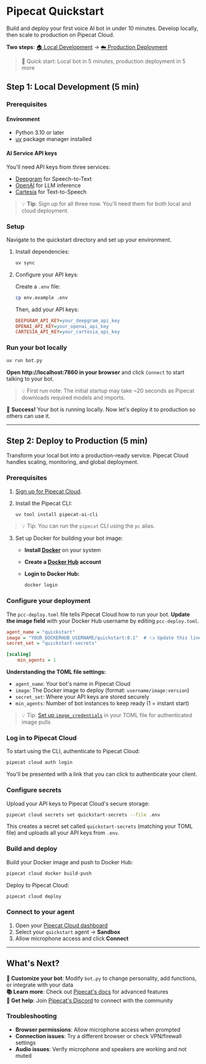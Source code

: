 # Pipecat Quickstart

Build and deploy your first voice AI bot in under 10 minutes. Develop locally, then scale to production on Pipecat Cloud.

**Two steps**: [🏠 Local Development](#run-your-bot-locally) → [☁️ Production Deployment](#deploy-to-production)

> 🎯 Quick start: Local bot in 5 minutes, production deployment in 5 more

## Step 1: Local Development (5 min)

### Prerequisites

#### Environment

- Python 3.10 or later
- [uv](https://docs.astral.sh/uv/getting-started/installation/) package manager installed

#### AI Service API keys

You'll need API keys from three services:

- [Deepgram](https://console.deepgram.com/signup) for Speech-to-Text
- [OpenAI](https://auth.openai.com/create-account) for LLM inference
- [Cartesia](https://play.cartesia.ai/sign-up) for Text-to-Speech

> 💡 **Tip**: Sign up for all three now. You'll need them for both local and cloud deployment.

### Setup

Navigate to the quickstart directory and set up your environment.

1. Install dependencies:

   ```bash
   uv sync
   ```

2. Configure your API keys:

   Create a `.env` file:

   ```bash
   cp env.example .env
   ```

   Then, add your API keys:

   ```ini
   DEEPGRAM_API_KEY=your_deepgram_api_key
   OPENAI_API_KEY=your_openai_api_key
   CARTESIA_API_KEY=your_cartesia_api_key
   ```

### Run your bot locally

```bash
uv run bot.py
```

**Open http://localhost:7860 in your browser** and click `Connect` to start talking to your bot.

> 💡 First run note: The initial startup may take ~20 seconds as Pipecat downloads required models and imports.

🎉 **Success!** Your bot is running locally. Now let's deploy it to production so others can use it.

---

## Step 2: Deploy to Production (5 min)

Transform your local bot into a production-ready service. Pipecat Cloud handles scaling, monitoring, and global deployment.

### Prerequisites

1. [Sign up for Pipecat Cloud](https://pipecat.daily.co/sign-up).

2. Install the Pipecat CLI:

   ```bash
   uv tool install pipecat-ai-cli
   ```

> 💡 Tip: You can run the `pipecat` CLI using the `pc` alias.

3. Set up Docker for building your bot image:

   - **Install [Docker](https://www.docker.com/)** on your system
   - **Create a [Docker Hub](https://hub.docker.com/) account**
   - **Login to Docker Hub:**

     ```bash
     docker login
     ```

### Configure your deployment

The `pcc-deploy.toml` file tells Pipecat Cloud how to run your bot. **Update the image field** with your Docker Hub username by editing `pcc-deploy.toml`.

```ini
agent_name = "quickstart"
image = "YOUR_DOCKERHUB_USERNAME/quickstart:0.1"  # 👈 Update this line
secret_set = "quickstart-secrets"

[scaling]
	min_agents = 1
```

**Understanding the TOML file settings:**

- `agent_name`: Your bot's name in Pipecat Cloud
- `image`: The Docker image to deploy (format: `username/image:version`)
- `secret_set`: Where your API keys are stored securely
- `min_agents`: Number of bot instances to keep ready (1 = instant start)

> 💡 Tip: [Set up `image_credentials`](https://docs.pipecat.ai/deployment/pipecat-cloud/fundamentals/secrets#image-pull-secrets) in your TOML file for authenticated image pulls

### Log in to Pipecat Cloud

To start using the CLI, authenticate to Pipecat Cloud:

```bash
pipecat cloud auth login
```

You'll be presented with a link that you can click to authenticate your client.

### Configure secrets

Upload your API keys to Pipecat Cloud's secure storage:

```bash
pipecat cloud secrets set quickstart-secrets --file .env
```

This creates a secret set called `quickstart-secrets` (matching your TOML file) and uploads all your API keys from `.env`.

### Build and deploy

Build your Docker image and push to Docker Hub:

```bash
pipecat cloud docker build-push
```

Deploy to Pipecat Cloud:

```bash
pipecat cloud deploy
```

### Connect to your agent

1. Open your [Pipecat Cloud dashboard](https://pipecat.daily.co/)
2. Select your `quickstart` agent → **Sandbox**
3. Allow microphone access and click **Connect**

---

## What's Next?

**🔧 Customize your bot**: Modify `bot.py` to change personality, add functions, or integrate with your data  
**📚 Learn more**: Check out [Pipecat's docs](https://docs.pipecat.ai/) for advanced features  
**💬 Get help**: Join [Pipecat's Discord](https://discord.gg/pipecat) to connect with the community

### Troubleshooting

- **Browser permissions**: Allow microphone access when prompted
- **Connection issues**: Try a different browser or check VPN/firewall settings
- **Audio issues**: Verify microphone and speakers are working and not muted
